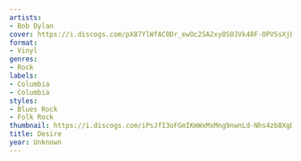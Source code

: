 ```yaml
---
artists:
- Bob Dylan
cover: https://i.discogs.com/pX87YlWfAC0Dr_ewOc2SA2xy8S0JVk48F-OPVSsXjLM/rs:fit/g:sm/q:90/h:598/w:600/czM6Ly9kaXNjb2dz/LWRhdGFiYXNlLWlt/YWdlcy9SLTUwNDE1/NzAtMTUwNzE5MjEw/MS0yNzY0LmpwZWc.jpeg
format:
- Vinyl
genres:
- Rock
labels:
- Columbia
- Columbia
styles:
- Blues Rock
- Folk Rock
thumbnail: https://i.discogs.com/iPsJfI3oFGmIKmWxMxMng9nwnLd-Nhs4zb8XgDfXoNM/rs:fit/g:sm/q:40/h:150/w:150/czM6Ly9kaXNjb2dz/LWRhdGFiYXNlLWlt/YWdlcy9SLTUwNDE1/NzAtMTUwNzE5MjEw/MS0yNzY0LmpwZWc.jpeg
title: Desire
year: Unknown
---
```

